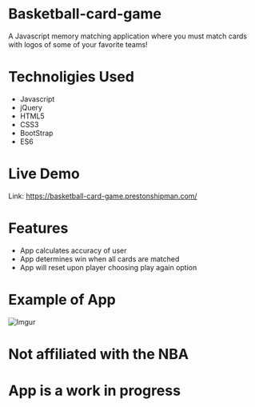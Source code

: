 # Basketball-card-game

A Javascript memory matching application where you must match cards with logos of some of your favorite teams! 

# Technoligies Used
- Javascript
- jQuery
- HTML5
- CSS3
- BootStrap
- ES6

# Live Demo
Link: https://basketball-card-game.prestonshipman.com/

# Features
- App calculates accuracy of user
- App determines win when all cards are matched
- App will reset upon player choosing play again option

# Example of App
![Imgur](https://i.imgur.com/OYLZ8EL.png)

# Not affiliated with the NBA
# App is a work in progress
